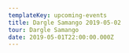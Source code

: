 ```yaml
---
templateKey: upcoming-events
title: Dargle Samango 2019-05-02
tour: Dargle Samango
date: 2019-05-01T22:00:00.000Z
---
```

